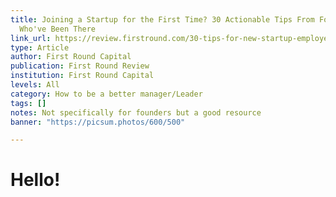 ```yaml
---
title: Joining a Startup for the First Time? 30 Actionable Tips From Folks
  Who've Been There
link_url: https://review.firstround.com/30-tips-for-new-startup-employees
type: Article
author: First Round Capital
publication: First Round Review
institution: First Round Capital
levels: All
category: How to be a better manager/Leader
tags: []
notes: Not specifically for founders but a good resource
banner: "https://picsum.photos/600/500"

---
```


# Hello!
